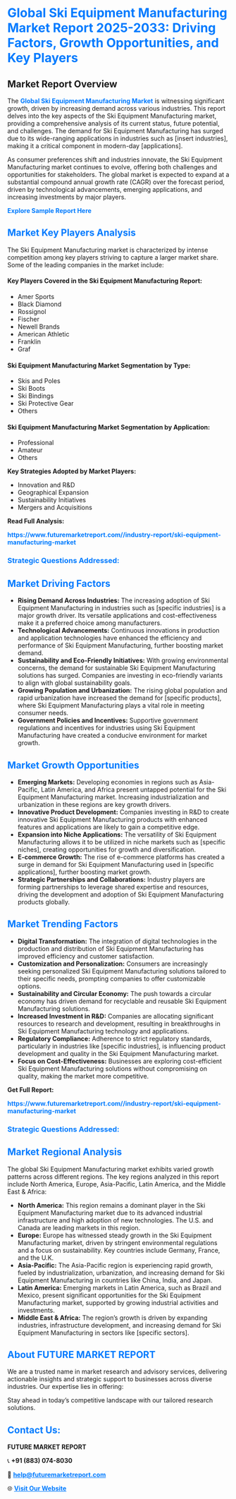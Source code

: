 <h1 style="color: #007BFF;">Global Ski Equipment Manufacturing Market Report 2025-2033: Driving Factors, Growth Opportunities, and Key Players</h1>

<section id="overview">
<h2>Market Report Overview</h2>
<p>The <a href="https://www.futuremarketreport.com//industry-report/ski-equipment-manufacturing-market" style="color: #007BFF; text-decoration: none;"><strong>Global Ski Equipment Manufacturing Market</strong></a> is witnessing significant growth, driven by increasing demand across various industries. This report delves into the key aspects of the Ski Equipment Manufacturing market, providing a comprehensive analysis of its current status, future potential, and challenges. The demand for Ski Equipment Manufacturing has surged due to its wide-ranging applications in industries such as [insert industries], making it a critical component in modern-day [applications].</p>
<p>As consumer preferences shift and industries innovate, the Ski Equipment Manufacturing market continues to evolve, offering both challenges and opportunities for stakeholders. The global market is expected to expand at a substantial compound annual growth rate (CAGR) over the forecast period, driven by technological advancements, emerging applications, and increasing investments by major players.</p>
</section>

<section id="overview">
<p><a href="https://www.futuremarketreport.com//request-sample/reportId=50687" style="color: #007BFF; text-decoration: none;"><strong>Explore Sample Report Here</strong></a></p>
</section>

<section id="key-players">
<h2 style="color: #007BFF;">Market Key Players Analysis</h2>
<p>The Ski Equipment Manufacturing market is characterized by intense competition among key players striving to capture a larger market share. Some of the leading companies in the market include:</p>
<h4>Key Players Covered in the Ski Equipment Manufacturing Report:</h4>
<ul><li>Amer Sports</li><li>Black Diamond</li><li>Rossignol</li><li>Fischer</li><li>Newell Brands</li><li>American Athletic</li><li>Franklin</li><li>Graf</li></ul>
<h4>Ski Equipment Manufacturing Market Segmentation by Type:</h4>
<ul><li>Skis and Poles</li><li>Ski Boots</li><li>Ski Bindings</li><li>Ski Protective Gear</li><li>Others</li></ul>

<h4>Ski Equipment Manufacturing Market Segmentation by Application:</h4>
<ul><li>Professional</li><li>Amateur</li><li>Others</li></ul>
<p><strong>Key Strategies Adopted by Market Players:</strong></p>
<ul>
<li>Innovation and R&D</li>
<li>Geographical Expansion</li>
<li>Sustainability Initiatives</li>
<li>Mergers and Acquisitions</li>
</ul>
</section>

<section>
<p><strong>Read Full Analysis: </strong></p><a href="https://www.futuremarketreport.com//industry-report/ski-equipment-manufacturing-market" style="color: #007BFF; text-decoration: none;"><strong>https://www.futuremarketreport.com//industry-report/ski-equipment-manufacturing-market</strong></a>
<h3 style="color: #007BFF;">Strategic Questions Addressed:</h3>
</section>

<section id="driving-factors">
<h2 style="color: #007BFF;">Market Driving Factors</h2>
<ul>
<li><strong>Rising Demand Across Industries:</strong> The increasing adoption of Ski Equipment Manufacturing in industries such as [specific industries] is a major growth driver. Its versatile applications and cost-effectiveness make it a preferred choice among manufacturers.</li>
<li><strong>Technological Advancements:</strong> Continuous innovations in production and application technologies have enhanced the efficiency and performance of Ski Equipment Manufacturing, further boosting market demand.</li>
<li><strong>Sustainability and Eco-Friendly Initiatives:</strong> With growing environmental concerns, the demand for sustainable Ski Equipment Manufacturing solutions has surged. Companies are investing in eco-friendly variants to align with global sustainability goals.</li>
<li><strong>Growing Population and Urbanization:</strong> The rising global population and rapid urbanization have increased the demand for [specific products], where Ski Equipment Manufacturing plays a vital role in meeting consumer needs.</li>
<li><strong>Government Policies and Incentives:</strong> Supportive government regulations and incentives for industries using Ski Equipment Manufacturing have created a conducive environment for market growth.</li>
</ul>
</section>

<section id="growth-opportunities">
<h2 style="color: #007BFF;">Market Growth Opportunities</h2>
<ul>
<li><strong>Emerging Markets:</strong> Developing economies in regions such as Asia-Pacific, Latin America, and Africa present untapped potential for the Ski Equipment Manufacturing market. Increasing industrialization and urbanization in these regions are key growth drivers.</li>
<li><strong>Innovative Product Development:</strong> Companies investing in R&D to create innovative Ski Equipment Manufacturing products with enhanced features and applications are likely to gain a competitive edge.</li>
<li><strong>Expansion into Niche Applications:</strong> The versatility of Ski Equipment Manufacturing allows it to be utilized in niche markets such as [specific niches], creating opportunities for growth and diversification.</li>
<li><strong>E-commerce Growth:</strong> The rise of e-commerce platforms has created a surge in demand for Ski Equipment Manufacturing used in [specific applications], further boosting market growth.</li>
<li><strong>Strategic Partnerships and Collaborations:</strong> Industry players are forming partnerships to leverage shared expertise and resources, driving the development and adoption of Ski Equipment Manufacturing products globally.</li>
</ul>
</section>

<section id="trending-factors">
<h2 style="color: #007BFF;">Market Trending Factors</h2>
<ul>
<li><strong>Digital Transformation:</strong> The integration of digital technologies in the production and distribution of Ski Equipment Manufacturing has improved efficiency and customer satisfaction.</li>
<li><strong>Customization and Personalization:</strong> Consumers are increasingly seeking personalized Ski Equipment Manufacturing solutions tailored to their specific needs, prompting companies to offer customizable options.</li>
<li><strong>Sustainability and Circular Economy:</strong> The push towards a circular economy has driven demand for recyclable and reusable Ski Equipment Manufacturing solutions.</li>
<li><strong>Increased Investment in R&D:</strong> Companies are allocating significant resources to research and development, resulting in breakthroughs in Ski Equipment Manufacturing technology and applications.</li>
<li><strong>Regulatory Compliance:</strong> Adherence to strict regulatory standards, particularly in industries like [specific industries], is influencing product development and quality in the Ski Equipment Manufacturing market.</li>
<li><strong>Focus on Cost-Effectiveness:</strong> Businesses are exploring cost-efficient Ski Equipment Manufacturing solutions without compromising on quality, making the market more competitive.</li>
</ul>
</section>

<section>
<p><strong>Get Full Report: </strong></p><a href="https://www.futuremarketreport.com//industry-report/ski-equipment-manufacturing-market" style="color: #007BFF; text-decoration: none;"><strong>https://www.futuremarketreport.com//industry-report/ski-equipment-manufacturing-market</strong></a>
<h3 style="color: #007BFF;">Strategic Questions Addressed:</h3>
</section>


<section id="regional-analysis">
<h2 style="color: #007BFF;">Market Regional Analysis</h2>
<p>The global Ski Equipment Manufacturing market exhibits varied growth patterns across different regions. The key regions analyzed in this report include North America, Europe, Asia-Pacific, Latin America, and the Middle East & Africa:</p>
<ul>
<li><strong>North America:</strong> This region remains a dominant player in the Ski Equipment Manufacturing market due to its advanced industrial infrastructure and high adoption of new technologies. The U.S. and Canada are leading markets in this region.</li>
<li><strong>Europe:</strong> Europe has witnessed steady growth in the Ski Equipment Manufacturing market, driven by stringent environmental regulations and a focus on sustainability. Key countries include Germany, France, and the U.K.</li>
<li><strong>Asia-Pacific:</strong> The Asia-Pacific region is experiencing rapid growth, fueled by industrialization, urbanization, and increasing demand for Ski Equipment Manufacturing in countries like China, India, and Japan.</li>
<li><strong>Latin America:</strong> Emerging markets in Latin America, such as Brazil and Mexico, present significant opportunities for the Ski Equipment Manufacturing market, supported by growing industrial activities and investments.</li>
<li><strong>Middle East & Africa:</strong> The region’s growth is driven by expanding industries, infrastructure development, and increasing demand for Ski Equipment Manufacturing in sectors like [specific sectors].</li>
</ul>
</section>

<footer>
<h2 style="color: #007BFF;">About FUTURE MARKET REPORT</h2>
<p>We are a trusted name in market research and advisory services, delivering actionable insights and strategic support to businesses across diverse industries. Our expertise lies in offering:</p>

<p>Stay ahead in today’s competitive landscape with our tailored research solutions.</p>

<h2 style="color: #007BFF;">Contact Us:</h2>
<p><strong>FUTURE MARKET REPORT</strong></p>
<p>📞 <strong>+91 (883) 074-8030</strong></p>
<p>📧 <strong><a href="mailto:help@futuremarketreport.com" style="color: #007BFF;">help@futuremarketreport.com</a></strong></p>
<p>🌐 <strong><a href="https://www.futuremarketreport.com/" style="color: #007BFF;">Visit Our Website</a></strong></p>
</footer>